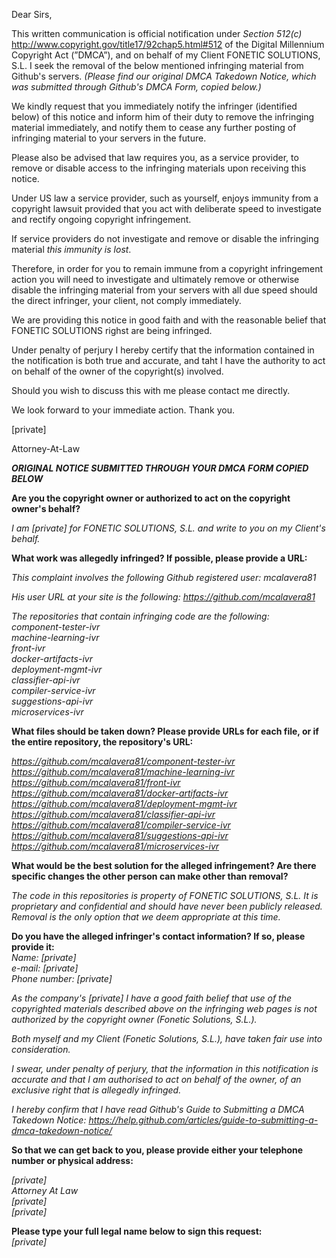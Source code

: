 Dear Sirs,

This written communication is official notification under *Section 512(c)*
<http://www.copyright.gov/title17/92chap5.html#512> of the Digital
Millennium Copyright Act (”DMCA”), and on behalf of my Client FONETIC
SOLUTIONS, S.L. I seek the removal of the below mentioned infringing
material from Github's servers. *(Please find our original DMCA Takedown
Notice, which was submitted through Github's DMCA Form, copied below.)*

We kindly request that you immediately notify the infringer (identified
below) of this notice and inform him of their duty to remove the infringing
material immediately, and notify them to cease any further posting of
infringing material to your servers in the future.

Please also be advised that law requires you, as a service provider, to
remove or disable access to the infringing materials upon receiving this
notice.

Under US law a service provider, such as yourself, enjoys immunity from a
copyright lawsuit provided that you act with deliberate speed to
investigate and rectify ongoing copyright infringement.

If service providers do not investigate and remove or disable the
infringing material *this immunity is lost*.

Therefore, in order for you to remain immune from a copyright infringement
action you will need to investigate and ultimately remove or otherwise
disable the infringing material from your servers with all due speed should
the direct infringer, your client, not comply immediately.

We are providing this notice in good faith and with the reasonable belief
that FONETIC SOLUTIONS righst are being infringed.

Under penalty of perjury I hereby certify that the information contained in
the notification is both true and accurate, and taht I have the authority
to act on behalf of the owner of the copyright(s) involved.

Should you wish to discuss this with me please contact me directly.

We look forward to your immediate action. Thank you.

[private]  

Attorney-At-Law

*****ORIGINAL NOTICE SUBMITTED THROUGH YOUR DMCA FORM COPIED BELOW*****

**Are you the copyright owner or authorized to act on the copyright owner's
behalf?**  

*I am [private] for FONETIC SOLUTIONS, S.L. and write to you
on my Client's behalf.*

**What work was allegedly infringed? If possible, please provide a URL:**  

*This complaint involves the following Github registered user: mcalavera81*

*His user URL at your site is the following: https://github.com/mcalavera81*

*The repositories that contain infringing code are the following:*  
*component-tester-ivr*  
*machine-learning-ivr*  
*front-ivr*  
*docker-artifacts-ivr*  
*deployment-mgmt-ivr*  
*classifier-api-ivr*  
*compiler-service-ivr*  
*suggestions-api-ivr*  
*microservices-ivr*  

**What files should be taken down? Please provide URLs for each file, or if
the entire repository, the repository's URL:**  

*https://github.com/mcalavera81/component-tester-ivr*  
*https://github.com/mcalavera81/machine-learning-ivr*  
*https://github.com/mcalavera81/front-ivr*  
*https://github.com/mcalavera81/docker-artifacts-ivr*  
*https://github.com/mcalavera81/deployment-mgmt-ivr*  
*https://github.com/mcalavera81/classifier-api-ivr*  
*https://github.com/mcalavera81/compiler-service-ivr*  
*https://github.com/mcalavera81/suggestions-api-ivr*  
*https://github.com/mcalavera81/microservices-ivr*  

**What would be the best solution for the alleged infringement? Are there
specific changes the other person can make other than removal?**   

*The code in this repositories is property of FONETIC SOLUTIONS, S.L. It is
proprietary and confidential and should have never been publicly released.
Removal is the only option that we deem appropriate at this time.*

**Do you have the alleged infringer's contact information? If so, please
provide it:**  
*Name: [private]*  
*e-mail: [private]*  
*Phone number: [private]*  

*As the company's [private] I have a good faith belief that
use of the copyrighted materials described above on the infringing web
pages is not authorized by the copyright owner (Fonetic Solutions, S.L.).*

*Both myself and my Client (Fonetic Solutions, S.L.), have taken fair use
into consideration.*

*I swear, under penalty of perjury, that the information in this
notification is accurate and that I am authorised to act on behalf of the
owner, of an exclusive right that is allegedly infringed.*

*I hereby confirm that I have read Github's Guide to Submitting a DMCA
Takedown Notice:
https://help.github.com/articles/guide-to-submitting-a-dmca-takedown-notice/*

**So that we can get back to you, please provide either your telephone number
or physical address:**  

*[private]*  
*Attorney At Law*  
*[private]*    
*[private]*  

**Please type your full legal name below to sign this request:**  
*[private]*
